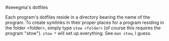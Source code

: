 #seeegma's dotfiles

Each program's dotfiles reside in a directory bearing the name of the program. To create symlinks in their proper places for a program residing in the folder \<folder\>, simply type `stow <folder>` (of course this requires the program "stow"). `stow *` will set up everything. See `man stow`, I guess.

